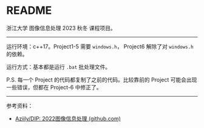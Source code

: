# README

浙江大学 图像信息处理 2023 秋冬 课程项目。

***

运行环境：c++17。Project1-5 需要 `windows.h`， Project6 解除了对 `windows.h` 的依赖。

运行方式：基本都是运行 `.bat` 批处理文件。

P.S. 每一个 Project 的代码都复制了之前的代码。比较靠前的 Project 可能会出现一些错误，但都在 Project-6 中修正了。

***

参考资料：

- [Aziily/DIP: 2022图像信息处理 (github.com)](https://github.com/Aziily/DIP) 